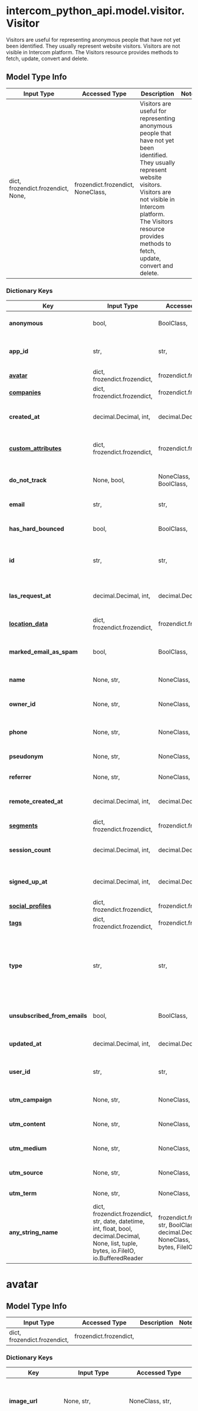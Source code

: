 # intercom_python_api.model.visitor.Visitor

Visitors are useful for representing anonymous people that have not yet been identified. They usually represent website visitors. Visitors are not visible in Intercom platform. The Visitors resource provides methods to fetch, update, convert and delete.

## Model Type Info
Input Type | Accessed Type | Description | Notes
------------ | ------------- | ------------- | -------------
dict, frozendict.frozendict, None,  | frozendict.frozendict, NoneClass,  | Visitors are useful for representing anonymous people that have not yet been identified. They usually represent website visitors. Visitors are not visible in Intercom platform. The Visitors resource provides methods to fetch, update, convert and delete. | 

### Dictionary Keys
Key | Input Type | Accessed Type | Description | Notes
------------ | ------------- | ------------- | ------------- | -------------
**anonymous** | bool,  | BoolClass,  | Identifies if this visitor is anonymous. | [optional] 
**app_id** | str,  | str,  | The id of the app the visitor is associated with. | [optional] 
**[avatar](#avatar)** | dict, frozendict.frozendict,  | frozendict.frozendict,  |  | [optional] 
**[companies](#companies)** | dict, frozendict.frozendict,  | frozendict.frozendict,  |  | [optional] 
**created_at** | decimal.Decimal, int,  | decimal.Decimal,  | The time the Visitor was added to Intercom. | [optional] 
**[custom_attributes](#custom_attributes)** | dict, frozendict.frozendict,  | frozendict.frozendict,  | The custom attributes you have set on the Visitor. | [optional] 
**do_not_track** | None, bool,  | NoneClass, BoolClass,  | Identifies if this visitor has do not track enabled. | [optional] 
**email** | str,  | str,  | The email of the visitor. | [optional] 
**has_hard_bounced** | bool,  | BoolClass,  | Identifies if this visitor has had a hard bounce. | [optional] 
**id** | str,  | str,  | The Intercom defined id representing the Visitor. | [optional] 
**las_request_at** | decimal.Decimal, int,  | decimal.Decimal,  | The time the Lead last recorded making a request. | [optional] 
**[location_data](#location_data)** | dict, frozendict.frozendict,  | frozendict.frozendict,  |  | [optional] 
**marked_email_as_spam** | bool,  | BoolClass,  | Identifies if this visitor has marked an email as spam. | [optional] 
**name** | None, str,  | NoneClass, str,  | The name of the visitor. | [optional] 
**owner_id** | None, str,  | NoneClass, str,  | The id of the admin that owns the Visitor. | [optional] 
**phone** | None, str,  | NoneClass, str,  | The phone number of the visitor. | [optional] 
**pseudonym** | None, str,  | NoneClass, str,  | The pseudonym of the visitor. | [optional] 
**referrer** | None, str,  | NoneClass, str,  | The referer of the visitor. | [optional] 
**remote_created_at** | decimal.Decimal, int,  | decimal.Decimal,  | The time the Visitor was added to Intercom. | [optional] 
**[segments](#segments)** | dict, frozendict.frozendict,  | frozendict.frozendict,  |  | [optional] 
**session_count** | decimal.Decimal, int,  | decimal.Decimal,  | The number of sessions the Visitor has had. | [optional] 
**signed_up_at** | decimal.Decimal, int,  | decimal.Decimal,  | The time the Visitor signed up for your product. | [optional] 
**[social_profiles](#social_profiles)** | dict, frozendict.frozendict,  | frozendict.frozendict,  |  | [optional] 
**[tags](#tags)** | dict, frozendict.frozendict,  | frozendict.frozendict,  |  | [optional] 
**type** | str,  | str,  | Value is &#x27;visitor&#x27; | [optional] if omitted the server will use the default value of "visitor"
**unsubscribed_from_emails** | bool,  | BoolClass,  | Whether the Visitor is unsubscribed from emails. | [optional] 
**updated_at** | decimal.Decimal, int,  | decimal.Decimal,  | The last time the Visitor was updated. | [optional] 
**user_id** | str,  | str,  | Automatically generated identifier for the Visitor. | [optional] 
**utm_campaign** | None, str,  | NoneClass, str,  | The utm_campaign of the visitor. | [optional] 
**utm_content** | None, str,  | NoneClass, str,  | The utm_content of the visitor. | [optional] 
**utm_medium** | None, str,  | NoneClass, str,  | The utm_medium of the visitor. | [optional] 
**utm_source** | None, str,  | NoneClass, str,  | The utm_source of the visitor. | [optional] 
**utm_term** | None, str,  | NoneClass, str,  | The utm_term of the visitor. | [optional] 
**any_string_name** | dict, frozendict.frozendict, str, date, datetime, int, float, bool, decimal.Decimal, None, list, tuple, bytes, io.FileIO, io.BufferedReader | frozendict.frozendict, str, BoolClass, decimal.Decimal, NoneClass, tuple, bytes, FileIO | any string name can be used but the value must be the correct type | [optional]

# avatar

## Model Type Info
Input Type | Accessed Type | Description | Notes
------------ | ------------- | ------------- | -------------
dict, frozendict.frozendict,  | frozendict.frozendict,  |  | 

### Dictionary Keys
Key | Input Type | Accessed Type | Description | Notes
------------ | ------------- | ------------- | ------------- | -------------
**image_url** | None, str,  | NoneClass, str,  | This object represents the avatar associated with the visitor. | [optional] 
**type** | str,  | str,  |  | [optional] if omitted the server will use the default value of "avatar"
**any_string_name** | dict, frozendict.frozendict, str, date, datetime, int, float, bool, decimal.Decimal, None, list, tuple, bytes, io.FileIO, io.BufferedReader | frozendict.frozendict, str, BoolClass, decimal.Decimal, NoneClass, tuple, bytes, FileIO | any string name can be used but the value must be the correct type | [optional]

# companies

## Model Type Info
Input Type | Accessed Type | Description | Notes
------------ | ------------- | ------------- | -------------
dict, frozendict.frozendict,  | frozendict.frozendict,  |  | 

### Dictionary Keys
Key | Input Type | Accessed Type | Description | Notes
------------ | ------------- | ------------- | ------------- | -------------
**[companies](#companies)** | list, tuple,  | tuple,  |  | [optional] 
**type** | str,  | str,  | The type of the object | [optional] must be one of ["company.list", ] 
**any_string_name** | dict, frozendict.frozendict, str, date, datetime, int, float, bool, decimal.Decimal, None, list, tuple, bytes, io.FileIO, io.BufferedReader | frozendict.frozendict, str, BoolClass, decimal.Decimal, NoneClass, tuple, bytes, FileIO | any string name can be used but the value must be the correct type | [optional]

# companies

## Model Type Info
Input Type | Accessed Type | Description | Notes
------------ | ------------- | ------------- | -------------
list, tuple,  | tuple,  |  | 

### Tuple Items
Class Name | Input Type | Accessed Type | Description | Notes
------------- | ------------- | ------------- | ------------- | -------------
[**Company**](Company.md) | [**Company**](Company.md) | [**Company**](Company.md) |  | 

# custom_attributes

The custom attributes you have set on the Visitor.

## Model Type Info
Input Type | Accessed Type | Description | Notes
------------ | ------------- | ------------- | -------------
dict, frozendict.frozendict,  | frozendict.frozendict,  | The custom attributes you have set on the Visitor. | 

### Dictionary Keys
Key | Input Type | Accessed Type | Description | Notes
------------ | ------------- | ------------- | ------------- | -------------
**any_string_name** | str,  | str,  | any string name can be used but the value must be the correct type | [optional] 

# location_data

## Model Type Info
Input Type | Accessed Type | Description | Notes
------------ | ------------- | ------------- | -------------
dict, frozendict.frozendict,  | frozendict.frozendict,  |  | 

### Dictionary Keys
Key | Input Type | Accessed Type | Description | Notes
------------ | ------------- | ------------- | ------------- | -------------
**city_name** | str,  | str,  | The city name of the visitor. | [optional] 
**continent_code** | str,  | str,  | The continent code of the visitor. | [optional] 
**country_code** | str,  | str,  | The country code of the visitor. | [optional] 
**country_name** | str,  | str,  | The country name of the visitor. | [optional] 
**postal_code** | str,  | str,  | The postal code of the visitor. | [optional] 
**region_name** | str,  | str,  | The region name of the visitor. | [optional] 
**timezone** | str,  | str,  | The timezone of the visitor. | [optional] 
**type** | str,  | str,  |  | [optional] if omitted the server will use the default value of "location_data"
**any_string_name** | dict, frozendict.frozendict, str, date, datetime, int, float, bool, decimal.Decimal, None, list, tuple, bytes, io.FileIO, io.BufferedReader | frozendict.frozendict, str, BoolClass, decimal.Decimal, NoneClass, tuple, bytes, FileIO | any string name can be used but the value must be the correct type | [optional]

# segments

## Model Type Info
Input Type | Accessed Type | Description | Notes
------------ | ------------- | ------------- | -------------
dict, frozendict.frozendict,  | frozendict.frozendict,  |  | 

### Dictionary Keys
Key | Input Type | Accessed Type | Description | Notes
------------ | ------------- | ------------- | ------------- | -------------
**[segments](#segments)** | list, tuple,  | tuple,  |  | [optional] 
**type** | str,  | str,  | The type of the object | [optional] must be one of ["segment.list", ] 
**any_string_name** | dict, frozendict.frozendict, str, date, datetime, int, float, bool, decimal.Decimal, None, list, tuple, bytes, io.FileIO, io.BufferedReader | frozendict.frozendict, str, BoolClass, decimal.Decimal, NoneClass, tuple, bytes, FileIO | any string name can be used but the value must be the correct type | [optional]

# segments

## Model Type Info
Input Type | Accessed Type | Description | Notes
------------ | ------------- | ------------- | -------------
list, tuple,  | tuple,  |  | 

### Tuple Items
Class Name | Input Type | Accessed Type | Description | Notes
------------- | ------------- | ------------- | ------------- | -------------
items | str,  | str,  |  | 

# social_profiles

## Model Type Info
Input Type | Accessed Type | Description | Notes
------------ | ------------- | ------------- | -------------
dict, frozendict.frozendict,  | frozendict.frozendict,  |  | 

### Dictionary Keys
Key | Input Type | Accessed Type | Description | Notes
------------ | ------------- | ------------- | ------------- | -------------
**[social_profiles](#social_profiles)** | list, tuple,  | tuple,  |  | [optional] 
**type** | str,  | str,  | The type of the object | [optional] must be one of ["social_profile.list", ] 
**any_string_name** | dict, frozendict.frozendict, str, date, datetime, int, float, bool, decimal.Decimal, None, list, tuple, bytes, io.FileIO, io.BufferedReader | frozendict.frozendict, str, BoolClass, decimal.Decimal, NoneClass, tuple, bytes, FileIO | any string name can be used but the value must be the correct type | [optional]

# social_profiles

## Model Type Info
Input Type | Accessed Type | Description | Notes
------------ | ------------- | ------------- | -------------
list, tuple,  | tuple,  |  | 

### Tuple Items
Class Name | Input Type | Accessed Type | Description | Notes
------------- | ------------- | ------------- | ------------- | -------------
items | str,  | str,  |  | 

# tags

## Model Type Info
Input Type | Accessed Type | Description | Notes
------------ | ------------- | ------------- | -------------
dict, frozendict.frozendict,  | frozendict.frozendict,  |  | 

### Dictionary Keys
Key | Input Type | Accessed Type | Description | Notes
------------ | ------------- | ------------- | ------------- | -------------
**[tags](#tags)** | list, tuple,  | tuple,  |  | [optional] 
**type** | str,  | str,  | The type of the object | [optional] must be one of ["tag.list", ] 
**any_string_name** | dict, frozendict.frozendict, str, date, datetime, int, float, bool, decimal.Decimal, None, list, tuple, bytes, io.FileIO, io.BufferedReader | frozendict.frozendict, str, BoolClass, decimal.Decimal, NoneClass, tuple, bytes, FileIO | any string name can be used but the value must be the correct type | [optional]

# tags

## Model Type Info
Input Type | Accessed Type | Description | Notes
------------ | ------------- | ------------- | -------------
list, tuple,  | tuple,  |  | 

### Tuple Items
Class Name | Input Type | Accessed Type | Description | Notes
------------- | ------------- | ------------- | ------------- | -------------
items | dict, frozendict.frozendict, str, date, datetime, uuid.UUID, int, float, decimal.Decimal, bool, None, list, tuple, bytes, io.FileIO, io.BufferedReader,  | frozendict.frozendict, str, decimal.Decimal, BoolClass, NoneClass, tuple, bytes, FileIO |  | 

[[Back to Model list]](../../README.md#documentation-for-models) [[Back to API list]](../../README.md#documentation-for-api-endpoints) [[Back to README]](../../README.md)

